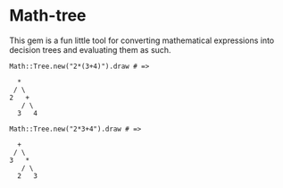 # Math-tree

This gem is a fun little tool for converting mathematical expressions into decision trees and
evaluating them as such.

```
Math::Tree.new("2*(3+4)").draw # =>

  *
 / \
2   +
   / \
  3   4
```

```
Math::Tree.new("2*3+4").draw # =>

  +
 / \
3   *
   / \
  2   3
```
